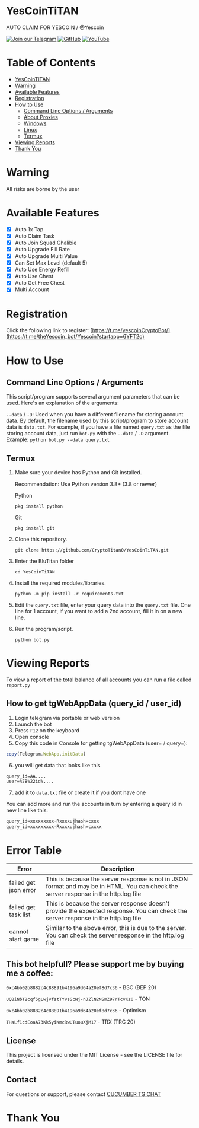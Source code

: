 # YesCoinTiTAN

AUTO CLAIM FOR YESCOIN / @Yescoin

[![Join our Telegram](https://img.shields.io/badge/Telegram-2CA5E0?style=for-the-badge&logo=telegram&logoColor=white)](https://t.me/Crypto_Titan0)
[![GitHub](https://img.shields.io/badge/GitHub-181717?style=for-the-badge&logo=github&logoColor=white)](https://github.com/CryptoTitan0)
[![YouTube](https://img.shields.io/badge/YouTube-FF0000?style=for-the-badge&logo=youtube&logoColor=white)](https://www.youtube.com/@Crypto_Titan0)

# Table of Contents
- [YesCoinTiTAN](#YescoinTitan)
- [Warning](#warning)
- [Available Features](#available-features)
- [Registration](#registration)
- [How to Use](#how-to-use)
  - [Command Line Options / Arguments](#command-line-options--arguments)
  - [About Proxies](#about-proxies)
  - [Windows](#windows)
  - [Linux](#linux)
  - [Termux](#termux)
- [Viewing Reports](#viewing-reports)
- [Thank You](#thank-you)



# Warning

All risks are borne by the user

# Available Features

- [x] Auto 1x Tap
- [x] Auto Claim Task
- [x] Auto Join Squad Ghalibie
- [x] Auto Upgrade Fill Rate
- [x] Auto Upgrade Multi Value
- [x] Can Set Max Level (default 5)
- [x] Auto Use Energy Refill
- [x] Auto Use Chest
- [x] Auto Get Free Chest
- [x] Multi Account

# Registration

Click the following link to register: [https://t.me/yescoinCryptoBot/](https://t.me/theYescoin_bot/Yescoin?startapp=6YFT2o)

# How to Use

## Command Line Options / Arguments

This script/program supports several argument parameters that can be used. Here's an explanation of the arguments:

`--data` / `-D`: Used when you have a different filename for storing account data. By default, the filename used by this script/program to store account data is `data.txt`. For example, if you have a file named `query.txt` as the file storing account data, just run `bot.py` with the `--data` / `-D` argument. Example: `python bot.py --data query.txt`

## Termux

1. Make sure your device has Python and Git installed.

    Recommendation: Use Python version 3.8+ (3.8 or newer)
   
   Python
   ```shell
   pkg install python
   ```
   Git
   ```shell
   pkg install git
   ```

2. Clone this repository.
   ```shell
   git clone https://github.com/CryptoTitan0/YesCoinTiTAN.git
   ```

3. Enter the BluTitan folder
   ```
   cd YesCoinTiTAN
   ```

4. Install the required modules/libraries.
   ```
   python -m pip install -r requirements.txt
   ```

5. Edit the `query.txt` file, enter your query data into the `query.txt` file. One line for 1 account, if you want to add a 2nd account, fill it in on a new line.

6. Run the program/script.
   ```
   python bot.py
   ```

# Viewing Reports

To view a report of the total balance of all accounts you can run a file called `report.py`


## How to get tgWebAppData (query_id / user_id)

1. Login telegram via portable or web version
2. Launch the bot
3. Press `F12` on the keyboard 
4. Open console
5. Сopy this code in Console for getting tgWebAppData (user= / query=):

```javascript
copy(Telegram.WebApp.initData)
```

6. you will get data that looks like this

```
query_id=AA....
user=%7B%22id%....
```
7. add it to `data.txt` file or create it if you dont have one


You can add more and run the accounts in turn by entering a query id in new line like this:
```txt
query_id=xxxxxxxxx-Rxxxxujhash=cxxx
query_id=xxxxxxxxx-Rxxxxujhash=cxxxx
```


# Error Table

| Error                 | Description                                                                                                                          |
| --------------------- | ------------------------------------------------------------------------------------------------------------------------------------ |
| failed get json error | This is because the server response is not in JSON format and may be in HTML. You can check the server response in the http.log file |
| failed get task list  | This is because the server response doesn't provide the expected response. You can check the server response in the http.log file    |
| cannot start game     | Similar to the above error, this is due to the server. You can check the server response in the http.log file                        |

## This bot helpfull?  Please support me by buying me a coffee: 
``` 0xc4bb02b8882c4c88891b4196a9d64a20ef8d7c36 ``` - BSC (BEP 20)

``` UQBiNbT2cqf5gLwjvfstTYvsScNj-nJZlN2NSmZ97rTcvKz0 ``` - TON

``` 0xc4bb02b8882c4c88891b4196a9d64a20ef8d7c36 ``` - Optimism

``` THaLf1cdEoaA73Kk5yiKmcRwUTuouXjM17 ``` - TRX (TRC 20)

## License
This project is licensed under the MIT License - see the LICENSE file for details.

## Contact
For questions or support, please contact [CUCUMBER TG CHAT](https://t.me/cucumber_scripts_chat)

# Thank You
